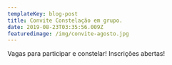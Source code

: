 ```yaml
---
templateKey: blog-post
title: Convite Constelação em grupo.
date: 2019-08-23T03:35:56.009Z
featuredimage: /img/convite-agosto.jpg
---
```

Vagas para participar e constelar! Inscrições abertas!
